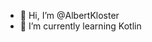- 👋 Hi, I’m @AlbertKloster
- 🌱 I’m currently learning Kotlin

<!---
AlbertKloster/AlbertKloster is a ✨ special ✨ repository because its `README.md` (this file) appears on your GitHub profile.
You can click the Preview link to take a look at your changes.
--->
